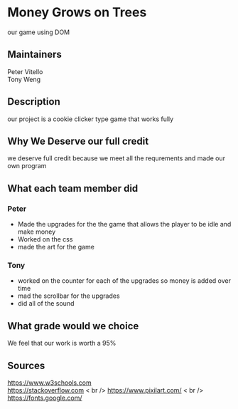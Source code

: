 # Money Grows on Trees
our game using DOM

## Maintainers
Peter Vitello <br />
Tony Weng

## Description
our project is a cookie clicker type game that works fully

## Why We Deserve our full credit 
we deserve full credit because we meet all the requrements and made our own program

## What each team member did 

### Peter
- Made the upgrades for the the game that allows the player to be idle and make money
- Worked on the css 
- made the art for the game 

### Tony
- worked on the counter for each of the upgrades so money is added over time
- mad the scrollbar for the upgrades 
- did all of the sound

## What grade would we choice 
We feel that our work is worth a 95%  

## Sources 
https://www.w3schools.com <br />
https://stackoverflow.com < br /> 
https://www.pixilart.com/ < br />
https://fonts.google.com/





